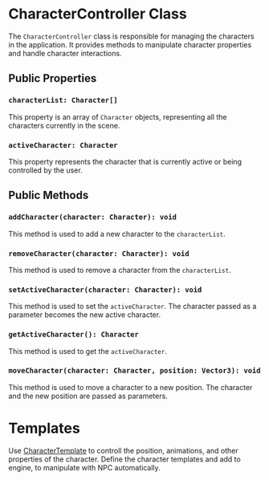 # CharacterController Class

The `CharacterController` class is responsible for managing the characters in the application. It provides methods to manipulate character properties and handle character interactions.

## Public Properties

### `characterList: Character[]`

This property is an array of `Character` objects, representing all the characters currently in the scene.

### `activeCharacter: Character`

This property represents the character that is currently active or being controlled by the user.

## Public Methods

### `addCharacter(character: Character): void`

This method is used to add a new character to the `characterList`.

### `removeCharacter(character: Character): void`

This method is used to remove a character from the `characterList`.

### `setActiveCharacter(character: Character): void`

This method is used to set the `activeCharacter`. The character passed as a parameter becomes the new active character.

### `getActiveCharacter(): Character`

This method is used to get the `activeCharacter`.

### `moveCharacter(character: Character, position: Vector3): void`

This method is used to move a character to a new position. The character and the new position are passed as parameters.

# Templates
Use [CharacterTemplate](../interfaces/i-character-template.md) to controll the position, animations, and other properties of the character. Define the character templates and add to engine, to manipulate with NPC automatically.
